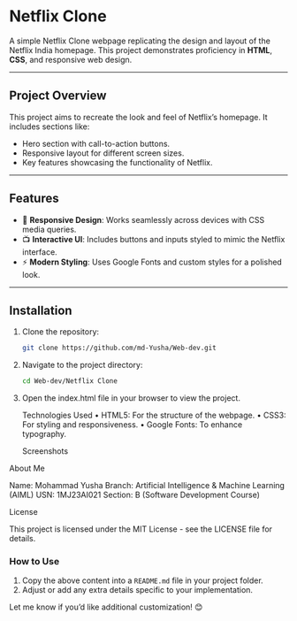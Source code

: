 # Netflix Clone

A simple Netflix Clone webpage replicating the design and layout of the Netflix India homepage. This project demonstrates proficiency in **HTML**, **CSS**, and responsive web design.

---

## Project Overview

This project aims to recreate the look and feel of Netflix’s homepage. It includes sections like:
- Hero section with call-to-action buttons.
- Responsive layout for different screen sizes.
- Key features showcasing the functionality of Netflix.

---

## Features

- 🎨 **Responsive Design**: Works seamlessly across devices with CSS media queries.
- 📺 **Interactive UI**: Includes buttons and inputs styled to mimic the Netflix interface.
- ⚡ **Modern Styling**: Uses Google Fonts and custom styles for a polished look.

---

## Installation

1. Clone the repository:
   ```bash
   git clone https://github.com/md-Yusha/Web-dev.git

2.	Navigate to the project directory:
    ```bash
    cd Web-dev/Netflix Clone


3.	Open the index.html file in your browser to view the project.

    Technologies Used
	•	HTML5: For the structure of the webpage.
	•	CSS3: For styling and responsiveness.
	•	Google Fonts: To enhance typography.

    Screenshots

    

About Me

Name: Mohammad Yusha
Branch: Artificial Intelligence & Machine Learning (AIML)
USN: 1MJ23AI021
Section: B (Software Development Course)

License

This project is licensed under the MIT License - see the LICENSE file for details.

### How to Use
1. Copy the above content into a `README.md` file in your project folder.
2. Adjust or add any extra details specific to your implementation.

Let me know if you’d like additional customization! 😊